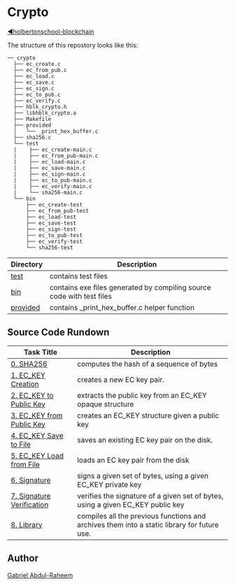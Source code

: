 # Crypto

[:arrow_backward:holbertonschool-blockchain](https://github.com/GabrielAbdul/holbertonschool-blockchain)

The structure of this repostory looks like this:
```
── crypto
  ├── ec_create.c
  ├── ec_from_pub.c
  ├── ec_load.c
  ├── ec_save.c
  ├── ec_sign.c
  ├── ec_to_pub.c
  ├── ec_verify.c
  ├── hblk_crypto.h
  ├── libhblk_crypto.a
  ├── Makefile
  ├── provided
  │   └── _print_hex_buffer.c
  ├── sha256.c
  └── test
  |    ├── ec_create-main.c
  |    ├── ec_from_pub-main.c
  |    ├── ec_load-main.c
  |    ├── ec_save-main.c
  |    ├── ec_sign-main.c
  |    ├── ec_to_pub-main.c
  |    ├── ec_verify-main.c
  |    └── sha256-main.c
  └── bin
      ├── ec_create-test
      ├── ec_from_pub-test
      ├── ec_load-test
      ├── ec_save-test
      ├── ec_sign-test
      ├── ec_to_pub-test
      ├── ec_verify-test
      └── sha256-test
```
| Directory              | Description                                                                 |
| -----------            | -----------                                                                 |
| [test](/test/)         | contains test files                                                         |
| [bin](/bin/)           | contains exe files generated by compiling source code with test files       |
| [provided](/provided/) | contains _print_hex_buffer.c helper function                                |

## Source Code Rundown

| Task Title                                                                                                            |Description                                                                                    |
| ----------------------------------------------------------------------------------------------------------------------| ----------------------------------------------------------------------------------------------|              
| [0. SHA256](https://github.com/GabrielAbdul/holbertonschool-blockchain/blob/main/crypto/sha256.c)                     | computes the hash of a sequence of bytes                                                      |
| [1. EC_KEY Creation](https://github.com/GabrielAbdul/holbertonschool-blockchain/blob/main/crypto/ec_create.c)         | creates a new EC key pair.                                                                    |
| [2. EC_KEY to Public Key](https://github.com/GabrielAbdul/holbertonschool-blockchain/blob/main/crypto/ec_to_pub.c)    | extracts the public key from an EC_KEY opaque structure                                       |
| [3. EC_KEY from Public Key](https://github.com/GabrielAbdul/holbertonschool-blockchain/blob/main/crypto/ec_from_pub.c)| creates an EC_KEY structure given a public key                                                |
| [4. EC_KEY Save to File](https://github.com/GabrielAbdul/holbertonschool-blockchain/blob/main/crypto/ec_save.c)       | saves an existing EC key pair on the disk.                                                    |
| [5. EC_KEY Load from File](https://github.com/GabrielAbdul/holbertonschool-blockchain/blob/main/crypto/ec_load.c)     | loads an EC key pair from the disk                                                            |
| [6. Signature ](https://github.com/GabrielAbdul/holbertonschool-blockchain/blob/main/crypto/ec_sign.c)                | signs a given set of bytes, using a given EC_KEY private key                                  |
| [7. Signature Verification](https://github.com/GabrielAbdul/holbertonschool-blockchain/blob/main/crypto/ec_verify.c)  | verifies the signature of a given set of bytes, using a given EC_KEY public key               |
| [8. Library](https://github.com/GabrielAbdul/holbertonschool-blockchain/blob/main/crypto/Makefile)                    |  compiles all the previous functions and archives them into a static library for future use.  |

## Author

[Gabriel Abdul-Raheem](https://github.com/GabrielAbdul)